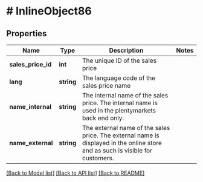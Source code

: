 # # InlineObject86

## Properties

Name | Type | Description | Notes
------------ | ------------- | ------------- | -------------
**sales_price_id** | **int** | The unique ID of the sales price | 
**lang** | **string** | The language code of the sales price name | 
**name_internal** | **string** | The internal name of the sales price. The internal name is used in the plentymarkets back end only. | 
**name_external** | **string** | The external name of the sales price. The external name is displayed in the online store and as such is visible for customers. | 

[[Back to Model list]](../../README.md#documentation-for-models) [[Back to API list]](../../README.md#documentation-for-api-endpoints) [[Back to README]](../../README.md)


